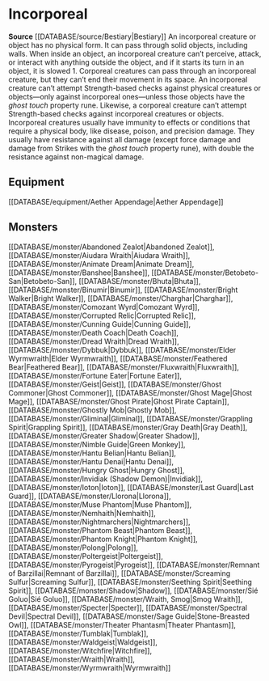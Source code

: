 ﻿---
id: '222'
name: Incorporeal
rarity: Common
source: '[[DATABASE/source/Bestiary|Bestiary]]'
trait:
- Incorporeal
type: Trait

---
# Incorporeal

**Source** [[DATABASE/source/Bestiary|Bestiary]]
An incorporeal creature or object has no physical form. It can pass through solid objects, including walls. When inside an object, an incorporeal creature can’t perceive, attack, or interact with anything outside the object, and if it starts its turn in an object, it is slowed 1. Corporeal creatures can pass through an incorporeal creature, but they can’t end their movement in its space.
 An incorporeal creature can’t attempt Strength-based checks against physical creatures or objects—only against incorporeal ones—unless those objects have the _ghost touch_ property rune. Likewise, a corporeal creature can’t attempt Strength-based checks against incorporeal creatures or objects.
 Incorporeal creatures usually have immunity to effects or conditions that require a physical body, like disease, poison, and precision damage. They usually have resistance against all damage (except force damage and damage from Strikes with the _ghost touch_ property rune), with double the resistance against non-magical damage.

## Equipment

[[DATABASE/equipment/Aether Appendage|Aether Appendage]]

## Monsters

[[DATABASE/monster/Abandoned Zealot|Abandoned Zealot]], [[DATABASE/monster/Aiudara Wraith|Aiudara Wraith]], [[DATABASE/monster/Animate Dream|Animate Dream]], [[DATABASE/monster/Banshee|Banshee]], [[DATABASE/monster/Betobeto-San|Betobeto-San]], [[DATABASE/monster/Bhuta|Bhuta]], [[DATABASE/monster/Binumir|Binumir]], [[DATABASE/monster/Bright Walker|Bright Walker]], [[DATABASE/monster/Charghar|Charghar]], [[DATABASE/monster/Comozant Wyrd|Comozant Wyrd]], [[DATABASE/monster/Corrupted Relic|Corrupted Relic]], [[DATABASE/monster/Cunning Guide|Cunning Guide]], [[DATABASE/monster/Death Coach|Death Coach]], [[DATABASE/monster/Dread Wraith|Dread Wraith]], [[DATABASE/monster/Dybbuk|Dybbuk]], [[DATABASE/monster/Elder Wyrmwraith|Elder Wyrmwraith]], [[DATABASE/monster/Feathered Bear|Feathered Bear]], [[DATABASE/monster/Fluxwraith|Fluxwraith]], [[DATABASE/monster/Fortune Eater|Fortune Eater]], [[DATABASE/monster/Geist|Geist]], [[DATABASE/monster/Ghost Commoner|Ghost Commoner]], [[DATABASE/monster/Ghost Mage|Ghost Mage]], [[DATABASE/monster/Ghost Pirate|Ghost Pirate Captain]], [[DATABASE/monster/Ghostly Mob|Ghostly Mob]], [[DATABASE/monster/Gliminal|Gliminal]], [[DATABASE/monster/Grappling Spirit|Grappling Spirit]], [[DATABASE/monster/Gray Death|Gray Death]], [[DATABASE/monster/Greater Shadow|Greater Shadow]], [[DATABASE/monster/Nimble Guide|Green Monkey]], [[DATABASE/monster/Hantu Belian|Hantu Belian]], [[DATABASE/monster/Hantu Denai|Hantu Denai]], [[DATABASE/monster/Hungry Ghost|Hungry Ghost]], [[DATABASE/monster/Invidiak (Shadow Demon)|Invidiak]], [[DATABASE/monster/Ioton|Ioton]], [[DATABASE/monster/Last Guard|Last Guard]], [[DATABASE/monster/Llorona|Llorona]], [[DATABASE/monster/Muse Phantom|Muse Phantom]], [[DATABASE/monster/Nemhaith|Nemhaith]], [[DATABASE/monster/Nightmarchers|Nightmarchers]], [[DATABASE/monster/Phantom Beast|Phantom Beast]], [[DATABASE/monster/Phantom Knight|Phantom Knight]], [[DATABASE/monster/Polong|Polong]], [[DATABASE/monster/Poltergeist|Poltergeist]], [[DATABASE/monster/Pyrogeist|Pyrogeist]], [[DATABASE/monster/Remnant of Barzillai|Remnant of Barzillai]], [[DATABASE/monster/Screaming Sulfur|Screaming Sulfur]], [[DATABASE/monster/Seething Spirit|Seething Spirit]], [[DATABASE/monster/Shadow|Shadow]], [[DATABASE/monster/Sié Goluo|Sié Goluo]], [[DATABASE/monster/Wraith, Smog|Smog Wraith]], [[DATABASE/monster/Specter|Specter]], [[DATABASE/monster/Spectral Devil|Spectral Devil]], [[DATABASE/monster/Sage Guide|Stone-Breasted Owl]], [[DATABASE/monster/Theater Phantasm|Theater Phantasm]], [[DATABASE/monster/Tumblak|Tumblak]], [[DATABASE/monster/Waldgeist|Waldgeist]], [[DATABASE/monster/Witchfire|Witchfire]], [[DATABASE/monster/Wraith|Wraith]], [[DATABASE/monster/Wyrmwraith|Wyrmwraith]]